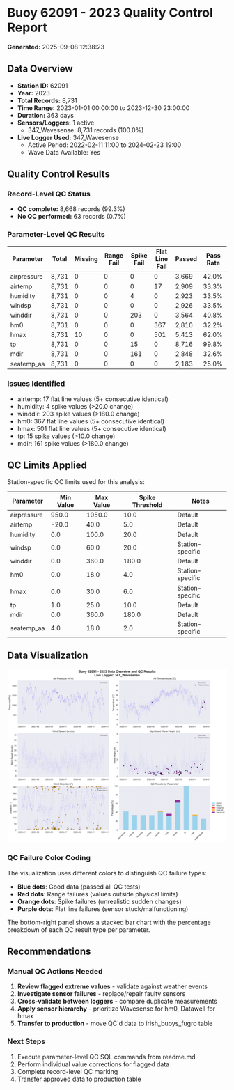 # Buoy 62091 - 2023 Quality Control Report

**Generated:** 2025-09-08 12:38:23

## Data Overview

- **Station ID:** 62091
- **Year:** 2023
- **Total Records:** 8,731
- **Time Range:** 2023-01-01 00:00:00 to 2023-12-30 23:00:00
- **Duration:** 363 days
- **Sensors/Loggers:** 1 active
  - 347_Wavesense: 8,731 records (100.0%)
- **Live Logger Used:** 347_Wavesense
  - Active Period: 2022-02-11 11:00 to 2024-02-23 19:00
  - Wave Data Available: Yes

## Quality Control Results

### Record-Level QC Status

- **QC complete:** 8,668 records (99.3%)
- **No QC performed:** 63 records (0.7%)

### Parameter-Level QC Results

| Parameter | Total | Missing | Range Fail | Spike Fail | Flat Line Fail | Passed | Pass Rate |
|-----------|--------|---------|------------|------------|----------------|--------|-----------|
| airpressure | 8,731 | 0 | 0 | 0 | 0 | 3,669 | 42.0% |
| airtemp | 8,731 | 0 | 0 | 0 | 17 | 2,909 | 33.3% |
| humidity | 8,731 | 0 | 0 | 4 | 0 | 2,923 | 33.5% |
| windsp | 8,731 | 0 | 0 | 0 | 0 | 2,926 | 33.5% |
| winddir | 8,731 | 0 | 0 | 203 | 0 | 3,564 | 40.8% |
| hm0 | 8,731 | 0 | 0 | 0 | 367 | 2,810 | 32.2% |
| hmax | 8,731 | 10 | 0 | 0 | 501 | 5,413 | 62.0% |
| tp | 8,731 | 0 | 0 | 15 | 0 | 8,716 | 99.8% |
| mdir | 8,731 | 0 | 0 | 161 | 0 | 2,848 | 32.6% |
| seatemp_aa | 8,731 | 0 | 0 | 0 | 0 | 2,183 | 25.0% |

### Issues Identified

- airtemp: 17 flat line values (5+ consecutive identical)
- humidity: 4 spike values (>20.0 change)
- winddir: 203 spike values (>180.0 change)
- hm0: 367 flat line values (5+ consecutive identical)
- hmax: 501 flat line values (5+ consecutive identical)
- tp: 15 spike values (>10.0 change)
- mdir: 161 spike values (>180.0 change)

## QC Limits Applied

Station-specific QC limits used for this analysis:

| Parameter | Min Value | Max Value | Spike Threshold | Notes |
|-----------|-----------|-----------|-----------------|-------|
| airpressure | 950.0 | 1050.0 | 10.0 | Default |
| airtemp | -20.0 | 40.0 | 5.0 | Default |
| humidity | 0.0 | 100.0 | 20.0 | Default |
| windsp | 0.0 | 60.0 | 20.0 | Station-specific |
| winddir | 0.0 | 360.0 | 180.0 | Default |
| hm0 | 0.0 | 18.0 | 4.0 | Station-specific |
| hmax | 0.0 | 30.0 | 6.0 | Station-specific |
| tp | 1.0 | 25.0 | 10.0 | Default |
| mdir | 0.0 | 360.0 | 180.0 | Default |
| seatemp_aa | 4.0 | 18.0 | 2.0 | Station-specific |

## Data Visualization

![QC Overview](buoy_62091_2023_qc_overview.png)

### QC Failure Color Coding

The visualization uses different colors to distinguish QC failure types:

- **Blue dots**: Good data (passed all QC tests)
- **Red dots**: Range failures (values outside physical limits)
- **Orange dots**: Spike failures (unrealistic sudden changes)
- **Purple dots**: Flat line failures (sensor stuck/malfunctioning)

The bottom-right panel shows a stacked bar chart with the percentage breakdown of each QC result type per parameter.

## Recommendations

### Manual QC Actions Needed

1. **Review flagged extreme values** - validate against weather events
2. **Investigate sensor failures** - replace/repair faulty sensors
3. **Cross-validate between loggers** - compare duplicate measurements
4. **Apply sensor hierarchy** - prioritize Wavesense for hm0, Datawell for hmax
5. **Transfer to production** - move QC'd data to irish_buoys_fugro table

### Next Steps

1. Execute parameter-level QC SQL commands from readme.md
2. Perform individual value corrections for flagged data
3. Complete record-level QC marking
4. Transfer approved data to production table
